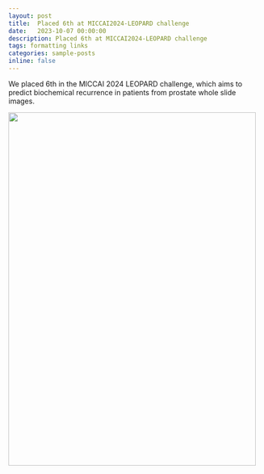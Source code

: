 ```yaml
---
layout: post
title:  Placed 6th at MICCAI2024-LEOPARD challenge
date:   2023-10-07 00:00:00
description: Placed 6th at MICCAI2024-LEOPARD challenge
tags: formatting links
categories: sample-posts
inline: false
---
```


We placed 6th in the MICCAI 2024 LEOPARD challenge, which aims to predict biochemical recurrence in patients from prostate whole slide images.

<img src="https://github.com/user-attachments/assets/d18e083d-98ee-4934-ae8c-23d6f166d681" data-canonical-src="https://github.com/user-attachments/assets/d18e083d-98ee-4934-ae8c-23d6f166d681" width="490" height="700" />

